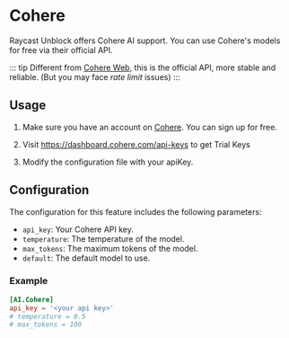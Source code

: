 # Cohere <Badge type="tip" text="^0.5.0-beta.0" />

Raycast Unblock offers Cohere AI support. You can use Cohere's models for free via their official API.

::: tip
Different from [Cohere Web](./cohere-web), this is the official API, more stable and reliable. (But you may face *rate limit* issues)
:::

## Usage

1. Make sure you have an account on
[Cohere](https://dashboard.cohere.com). You can sign up for free.

2. Visit https://dashboard.cohere.com/api-keys to get Trial Keys

3. Modify the configuration file with your apiKey.

## Configuration

The configuration for this feature includes the following parameters:

- `api_key`: Your Cohere API key.
- `temperature`: The temperature of the model. <Badge type="info" text="Optional" />
- `max_tokens`: The maximum tokens of the model. <Badge type="info" text="Optional" />
- `default`: The default model to use. <Badge type="info" text="Optional" /> <Badge type="warning" text="^v0.5.0-beta.2" />

### Example

```toml
[AI.Cohere]
api_key = '<your api key>'
# temperature = 0.5
# max_tokens = 100
```
